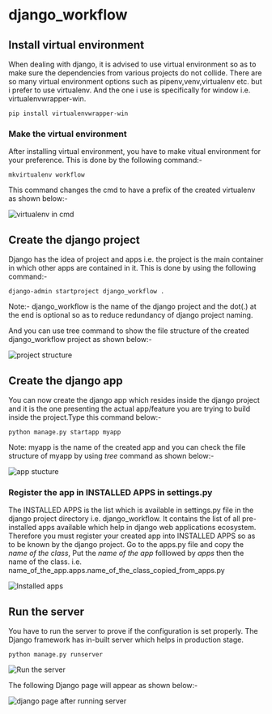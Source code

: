 # django_workflow

## Install virtual environment

When dealing with django, it is advised to use virtual environment so as to make sure the dependencies from various projects do not collide.
There are so many virtual environment options such as pipenv,venv,virtualenv etc. but i prefer to use virtualenv.
And the one i use is specifically for window i.e. virtualenvwrapper-win.

``` pip install virtualenvwrapper-win ```

### Make the virtual environment

After installing virtual environment, you have to make vitual environment for your
preference. This is done by the following command:-

``` mkvirtualenv workflow ```

This command changes the  cmd to have a prefix of the created virtualenv as shown below:-

![virtualenv in cmd](cmd.png)

## Create the django project

Django has the idea of project and apps i.e. the project is the main container in which other apps are contained in it. This is done by using the following command:-

``` django-admin startproject django_workflow . ```

Note:- django_workflow is the name of the django project and the dot(.) at the end is optional so as to reduce redundancy of django project naming.

And you can use tree command to show the file structure of the created django_workflow project as shown below:-

![project structure](projectstructure.png)

## Create the django app

You can now create the django app which resides inside the django project and it is the one presenting the actual app/feature you are trying to build inside the project.Type this command below:-

``` python manage.py startapp myapp ```

Note: myapp is the name of the created app and you can check the file structure of myapp by using *tree* command as shown below:-

![app stucture](appstructure.png)

### Register the app in INSTALLED APPS in settings.py

The INSTALLED APPS is the list which is available in settings.py file in the django project directory i.e. django_workflow.
It contains the list of all pre-installed apps available which help in django web applications ecosystem.
Therefore you must register your created app into INSTALLED APPS so as to be known by the django project.
Go to the apps.py file and copy the *name of the class*, Put  the *name of the app* folllowed by *apps* then the name of the class.
i.e. name_of_the_app.apps.name_of_the_class_copied_from_apps.py

![Installed apps](installedapps.png)

## Run the server

You have to run the server to prove if the configuration is set properly.
The Django framework has in-built server which helps in production stage.

``` python manage.py runserver ```

![Run the server](runserver.png)

The following Django page will appear as shown below:-

![django page after running server](djangopage.png)
